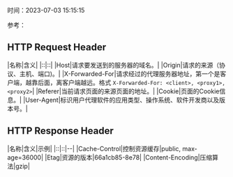 时间：2023-07-03 15:15:15

参考：



## HTTP Request Header

|名称|含义|
|::|::|
|Host|请求要发送到的服务器的域名。|
|Origin|请求的来源（协议、主机、端口)。|
|X-Forwarded-For|请求经过的代理服务器地址，第一个是客户端，越靠后面，离客户端越远。格式 `X-Forwarded-For: <client>, <proxy1>, <proxy2>`|
|Referer|当前请求页面的来源页面的地址。|
|Cookie|页面的Cookie信息。|
|User-Agent|标识用户代理软件的应用类型、操作系统、软件开发商以及版本号。|



## HTTP Response Header

|名称|含义|示例|
|::|::|--|
|Cache-Control|控制资源缓存|public, max-age=36000|
|Etag|资源的版本|66a1cb85-8e78|
|Content-Encoding|压缩算法|gzip|